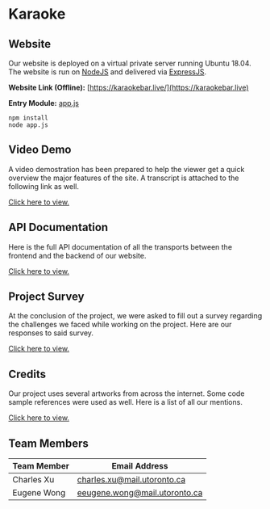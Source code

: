 # Karaoke

## Website

Our website is deployed on a virtual private server running Ubuntu 18.04. The website is run on [NodeJS](https://nodejs.org/en/) and delivered via [ExpressJS](https://expressjs.com/).

**Website Link (Offline):** [https://karaokebar.live/](https://karaokebar.live)

**Entry Module:** [app.js](/app.js)

```
npm install
node app.js
```

## Video Demo

A video demostration has been prepared to help the viewer get a quick overview the major features of the site. A transcript is attached to the following link as well.

[Click here to view.](http://www.youtube.com/watch?v=QYT3TkPuQe8)

## API Documentation

Here is the full API documentation of all the transports between the frontend and the backend of our website.

[Click here to view.](./documentation/api.md)

## Project Survey

At the conclusion of the project, we were asked to fill out a survey regarding the challenges we faced while working on the project. Here are our responses to said survey.

[Click here to view.](./documentation/project-survey.txt)

## Credits

Our project uses several artworks from across the internet. Some code sample references were used as well. Here is a list of all our mentions.

[Click here to view.](./documentation/credits.txt)

## Team Members

| Team Member | Email Address |
| --- | --- |
| Charles Xu | charles.xu@mail.utoronto.ca |
| Eugene Wong | eeugene.wong@mail.utoronto.ca |
